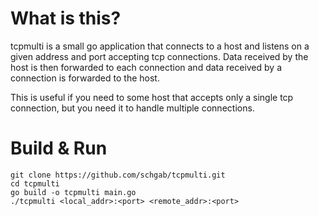 # What is this?
tcpmulti is a small go application that connects to a host and listens on a given address and port accepting tcp connections.
Data received by the host is then forwarded to each connection and data received by a connection is forwarded to the host. 

This is useful if you need to some host that accepts only a single tcp connection, but you need it to handle multiple connections.

# Build & Run
```
git clone https://github.com/schgab/tcpmulti.git
cd tcpmulti
go build -o tcpmulti main.go
./tcpmulti <local_addr>:<port> <remote_addr>:<port> 
```
